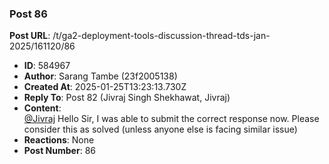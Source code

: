### Post 86
**Post URL**: /t/ga2-deployment-tools-discussion-thread-tds-jan-2025/161120/86
- **ID**: 584967
- **Author**: Sarang Tambe (23f2005138)
- **Created At**: 2025-01-25T13:23:13.730Z
- **Reply To**: Post 82 (Jivraj Singh Shekhawat, Jivraj)
- **Content**:  
  <a class="mention" href="/u/jivraj">@Jivraj</a> Hello Sir, I was able to submit the correct response now. Please consider this as solved (unless anyone else is facing similar issue)
- **Reactions**: None
- **Post Number**: 86

